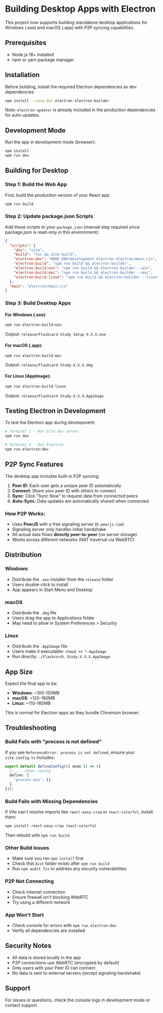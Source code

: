 # Building Desktop Apps with Electron

This project now supports building standalone desktop applications for Windows (.exe) and macOS (.app) with P2P syncing capabilities.

## Prerequisites

- Node.js 18+ installed
- npm or yarn package manager

## Installation

Before building, install the required Electron dependencies as dev dependencies:

```bash
npm install --save-dev electron electron-builder
```

Note: `electron-updater` is already included in the production dependencies for auto-updates.

## Development Mode

Run the app in development mode (browser):

```bash
npm install
npm run dev
```

## Building for Desktop

### Step 1: Build the Web App

First, build the production version of your React app:

```bash
npm run build
```

### Step 2: Update package.json Scripts

Add these scripts to your `package.json` (manual step required since package.json is read-only in this environment):

```json
{
  "scripts": {
    "dev": "vite",
    "build": "tsc && vite build",
    "electron:dev": "NODE_ENV=development electron electron/main.cjs",
    "electron:build": "npm run build && electron-builder",
    "electron:build:win": "npm run build && electron-builder --win",
    "electron:build:mac": "npm run build && electron-builder --mac",
    "electron:build:linux": "npm run build && electron-builder --linux"
  },
  "main": "electron/main.cjs"
}
```

### Step 3: Build Desktop Apps

#### For Windows (.exe):
```bash
npm run electron:build:win
```

Output: `release/Flashcard Study Setup X.X.X.exe`

#### For macOS (.app):
```bash
npm run electron:build:mac
```

Output: `release/Flashcard Study-X.X.X.dmg`

#### For Linux (AppImage):
```bash
npm run electron:build:linux
```

Output: `release/Flashcard Study-X.X.X.AppImage`

## Testing Electron in Development

To test the Electron app during development:

```bash
# Terminal 1 - Run Vite dev server
npm run dev

# Terminal 2 - Run Electron
npm run electron:dev
```

## P2P Sync Features

The desktop app includes built-in P2P syncing:

1. **Peer ID**: Each user gets a unique peer ID automatically
2. **Connect**: Share your peer ID with others to connect
3. **Sync**: Click "Sync Now" to request data from connected peers
4. **Auto-Sync**: Data updates are automatically shared when connected

### How P2P Works:

- Uses **PeerJS** with a free signaling server (`0.peerjs.com`)
- Signaling server only handles initial handshake
- All actual data flows **directly peer-to-peer** (no server storage)
- Works across different networks (NAT traversal via WebRTC)

## Distribution

### Windows
- Distribute the `.exe` installer from the `release` folder
- Users double-click to install
- App appears in Start Menu and Desktop

### macOS
- Distribute the `.dmg` file
- Users drag the app to Applications folder
- May need to allow in System Preferences > Security

### Linux
- Distribute the `.AppImage` file
- Users make it executable: `chmod +x *.AppImage`
- Run directly: `./Flashcard\ Study-X.X.X.AppImage`

## App Size

Expect the final app to be:
- **Windows**: ~100-150MB
- **macOS**: ~120-180MB  
- **Linux**: ~110-160MB

This is normal for Electron apps as they bundle Chromium browser.

## Troubleshooting

### Build Fails with "process is not defined"

If you see `ReferenceError: process is not defined`, ensure your `vite.config.ts` includes:

```typescript
export default defineConfig(({ mode }) => ({
  // ... other config
  define: {
    'process.env': {},
  },
}));
```

### Build Fails with Missing Dependencies

If Vite can't resolve imports like `react-easy-crop` or `react-colorful`, install them:

```bash
npm install react-easy-crop react-colorful
```

Then rebuild with `npm run build`.

### Other Build Issues
- Make sure you ran `npm install` first
- Check that `dist` folder exists after `npm run build`
- Run `npm audit fix` to address any security vulnerabilities

### P2P Not Connecting
- Check internet connection
- Ensure firewall isn't blocking WebRTC
- Try using a different network

### App Won't Start
- Check console for errors with `npm run electron:dev`
- Verify all dependencies are installed

## Security Notes

- All data is stored locally in the app
- P2P connections use WebRTC (encrypted by default)
- Only users with your Peer ID can connect
- No data is sent to external servers (except signaling handshake)

## Support

For issues or questions, check the console logs in development mode or contact support.
